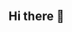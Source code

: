 ## Hi there 👋

<!--
I'm Taylor, a UI/UX engineer based in Maryland.

I love shaping interfaces that flow with speed and accessibility. Away from code, I’m drawing, writing , lifting, or exploring anime worlds.

Outside of code and Figma, you’ll find me watching anime, hitting the gym, or drawing. I also enjoy writing blog post here portfolio https://www.yourstrulytay.com/
Fun Facts:

Been drawing graffiti since age 7 🎨
Morning ritual: sipping hot tea
-->
